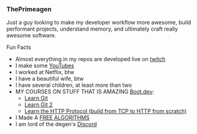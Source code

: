 ### ThePrimeagen

Just a guy looking to make my developer workflow more awesome, build performant
projects, understand memory, and ultimately craft really awesome software.

Fun Facts
* Almost everything in my repos are developed live on [twitch](https://twitch.tv/ThePrimeagen)
* I make some [YouTubes](https://youtube.com/ThePrimeTimeagen)
* I worked at Netflix, btw
* I have a beautiful wife, btw
* I have several children, at least more than two
* MY COURSES ON STUFF THAT IS AMAZING [Boot.dev](https://www.boot.dev?promo=PRIME):
  * [Learn Git](https://www.boot.dev/courses/learn-git?promo=PRIME)
  * [Learn Git 2](https://www.boot.dev/courses/learn-git-2?promo=PRIME)
  * [Learn the HTTP Protocol (build from TCP to HTTP from scratch)](https://www.boot.dev/courses/learn-http-protocol-golang?promo=PRIME)
* I Made A [FREE ALGORITHMS](https://frontendmasters.com/courses/algorithms/)
* I am lord of the degen's [Discord](https://discord.gg/ThePrimeagen)

